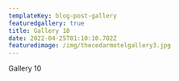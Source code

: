 ```yaml
---
templateKey: blog-post-gallery
featuredgallery: true
title: Gallery 10
date: 2022-04-25T01:10:10.702Z
featuredimage: /img/thecedarmotelgallery3.jpg
---
```

Gallery 10